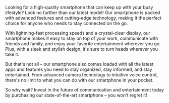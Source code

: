 Looking for a high-quality smartphone that can keep up with your busy lifestyle? Look no further than our latest model! Our smartphone is packed with advanced features and cutting-edge technology, making it the perfect choice for anyone who needs to stay connected on the go.

With lightning-fast processing speeds and a crystal-clear display, our smartphone makes it easy to stay on top of your work, communicate with friends and family, and enjoy your favorite entertainment wherever you go. Plus, with a sleek and stylish design, it's sure to turn heads wherever you take it.

But that's not all – our smartphone also comes loaded with all the latest apps and features you need to stay organized, stay informed, and stay entertained. From advanced camera technology to intuitive voice control, there's no limit to what you can do with our smartphone in your pocket.

So why wait? Invest in the future of communication and entertainment today by purchasing our state-of-the-art smartphone – you won't regret it!
